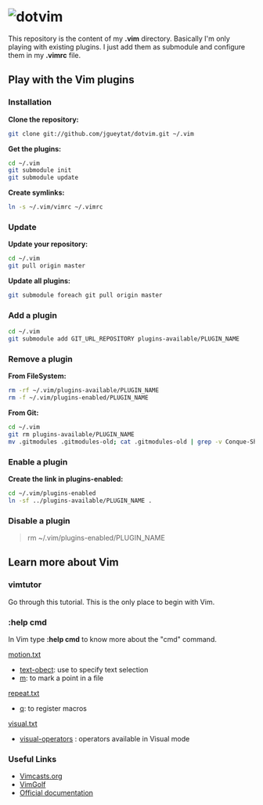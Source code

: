 # ![dotvim](http://upload.wikimedia.org/wikipedia/commons/4/4f/Icon-Vim.svg)

This repository is the content of my **.vim** directory. Basically I'm only playing with existing plugins. I just add them as submodule and configure them in my **.vimrc** file.

## Play with the Vim plugins

### Installation

**Clone the repository:**

```Bash
git clone git://github.com/jgueytat/dotvim.git ~/.vim
```

**Get the plugins:**

```Bash
cd ~/.vim  
git submodule init  
git submodule update  
```

**Create symlinks:**

```Bash
ln -s ~/.vim/vimrc ~/.vimrc
```

### Update

**Update your repository:**

```Bash
cd ~/.vim  
git pull origin master
```

**Update all plugins:**

```Bash
git submodule foreach git pull origin master
```

### Add a plugin

```Bash
cd ~/.vim  
git submodule add GIT_URL_REPOSITORY plugins-available/PLUGIN_NAME
```

### Remove a plugin

**From FileSystem:**

```Bash
rm -rf ~/.vim/plugins-available/PLUGIN_NAME  
rm -f ~/.vim/plugins-enabled/PLUGIN_NAME
```
**From Git:**

```Bash
cd ~/.vim  
git rm plugins-available/PLUGIN_NAME  
mv .gitmodules .gitmodules-old; cat .gitmodules-old | grep -v Conque-Shell > .gitmodules; rm .gitmodules-old
```

### Enable a plugin

**Create the link in plugins-enabled:**

```Bash
cd ~/.vim/plugins-enabled
ln -sf ../plugins-available/PLUGIN_NAME .
```

### Disable a plugin

> rm ~/.vim/plugins-enabled/PLUGIN_NAME

## Learn more about Vim

### vimtutor

Go through this tutorial. This is the only place to begin with Vim.

### :help cmd

In Vim type **:help cmd** to know more about the "cmd" command.

[motion.txt](http://vimdoc.sourceforge.net/htmldoc/motion.html "Vim documentation: motion")

- [text-obect](http://vimdoc.sourceforge.net/htmldoc/motion.html#text-objects): use to specify text selection
- [m](http://vimdoc.sourceforge.net/htmldoc/motion.html#mark): to mark a point in a file

[repeat.txt](http://vimdoc.sourceforge.net/htmldoc/repeat.html "Vim documentation: repeat")

- [q](http://vimdoc.sourceforge.net/htmldoc/repeat.html#complex-repeat): to register macros

[visual.txt](http://vimdoc.sourceforge.net/htmldoc/visual.html "Vim documentation: visual")

- [visual-operators](http://vimdoc.sourceforge.net/htmldoc/visual.html#visual-operators) : operators available in Visual mode


### Useful Links

- [Vimcasts.org](http://vimcasts.org/ "A few short videos to love Vim!")
- [VimGolf](http://vimgolf.com/ "Real Vim ninjas count every keystroke - do you?")
- [Official documentation](http://vimdoc.sourceforge.net/htmldoc/ "This should be the equivalent of :help")

